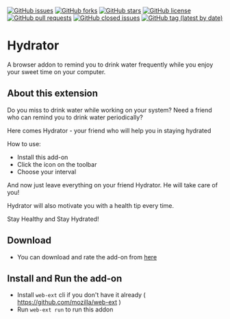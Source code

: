 [![GitHub issues](https://img.shields.io/github/issues/devcer/hydrator)](https://github.com/devcer/hydrator/issues)
[![GitHub forks](https://img.shields.io/github/forks/devcer/hydrator)](https://github.com/devcer/hydrator/network)
[![GitHub stars](https://img.shields.io/github/stars/devcer/hydrator)](https://github.com/devcer/hydrator/stargazers)
[![GitHub license](https://img.shields.io/github/license/devcer/hydrator)](https://github.com/devcer/hydrator/blob/master/LICENSE)
[![GitHub pull requests](https://img.shields.io/github/issues-pr/devcer/hydrator)](https://github.com/devcer/hydrator/pulls)
[![GitHub closed issues](https://img.shields.io/github/issues-closed-raw/devcer/hydrator)](https://github.com/devcer/hydrator/issues?q=is%3Apr+is%3Aclosed)
[![GitHub tag (latest by date)](https://img.shields.io/github/v/tag/devcer/hydrator)](https://github.com/devcer/hydrator/tags)

# Hydrator
A browser addon to remind you to drink water frequently while you enjoy your sweet time on your computer.

## About this extension

Do you miss to drink water while working on your system?
Need a friend who can remind you to drink water periodically?

Here comes Hydrator - your friend who will help you in staying hydrated

How to use:
- Install this add-on
- Click the icon on the toolbar
- Choose your interval

And now just leave everything on your friend Hydrator. He will take care of you!

Hydrator will also motivate you with a health tip every time.

Stay Healthy and Stay Hydrated!

## Download

* You can download and rate the add-on from [here](https://addons.mozilla.org/en-US/firefox/addon/hydrator/)

## Install and Run the add-on
* Install `web-ext` cli if you don't have it already ( https://github.com/mozilla/web-ext )
* Run `web-ext run` to run this addon
